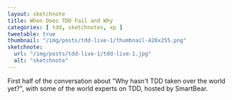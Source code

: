 ```yaml
---
layout: sketchnote
title: When Does TDD Fail and Why
categories: [ tdd, sketchnotes, xp ]
tweetable: true
thumbnail: "/img/posts/tdd-live-1/thumbnail-420x255.png"
sketchnote:
  url: "/img/posts/tdd-live-1/tdd-live-1.jpg"
  alt: "sketchnote"
---
```


First half of the conversation about "Why hasn't TDD taken over the world yet?", with some of the world experts on TDD, 
hosted by SmartBear.

